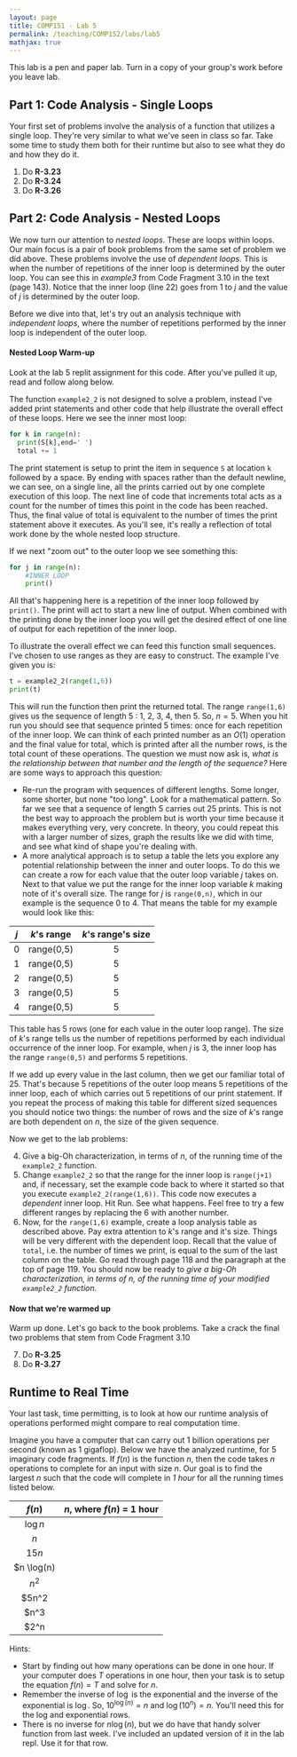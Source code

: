 ```yaml
---
layout: page
title: COMP151 - Lab 5
permalink: /teaching/COMP152/labs/lab5
mathjax: true
---
```


This lab is a pen and paper lab. Turn in a copy of your group's work before
you leave lab.

## Part 1: Code Analysis - Single Loops

Your first set of problems involve the analysis of a function that utilizes a single loop. They're very similar
to what we've seen in class so far. Take some time to study them both for their
runtime but also to see what they do and how they do it.

1. Do **R-3.23**
2. Do **R-3.24**
3. Do **R-3.26**

## Part 2: Code Analysis - Nested Loops

We now turn our attention to *nested loops*. These are loops within loops. Our
main focus is a pair of book problems from the same set of problem we did above.
These problems involve the use of *dependent loops*. This is when the number of
repetitions of the inner loop is determined by the outer loop. You can see this
in *example3* from Code Fragment 3.10 in the text (page 143). Notice that the inner
loop (line 22) goes from 1 to $j$ and the value of $j$ is determined by the outer
loop.

Before we dive into that, let's try out an analysis technique with *independent loops*,
where the number of repetitions performed by the inner loop is independent of the
outer loop.

#### Nested Loop Warm-up

Look at the lab 5 replit assignment for this code. After you've pulled it up, read and follow along below.

The function `example2_2` is not designed to solve a problem, instead I've added print statements and other code that help illustrate the overall effect of these loops. Here we see the inner most loop:
```python
for k in range(n):
  print(S[k],end=' ')
  total += 1
```
The print statement is setup to print the item in sequence `S` at location `k` followed by a space. By ending with spaces rather than the default newline, we can see, on a single line, all the prints carried out by one complete execution of this loop. The next line of code  that increments total acts as a count for the number of times this point in the code has been reached. Thus, the final value of total is  equivalent to the number of times the print statement above it executes. As you'll see, it's really a reflection of total work done by the whole nested loop structure.

If we next "zoom out" to the outer loop we see something this:

```python
for j in range(n):
    #INNER LOOP
    print()
```

All that's happening here is a repetition of the inner loop followed by `print()`. The print will act to start a new line of output. When combined with the printing done by the inner loop you will get the desired effect of one line of output for each repetition of the inner loop.

To illustrate the overall effect we can feed this function small sequences. I've chosen to use ranges as they are easy to construct. The example I've given you is:
```python
t = example2_2(range(1,6))
print(t)
```
This will run the function then print the returned total. The range `range(1,6)` gives us the sequence of length 5 : 1, 2, 3, 4, then 5. So, $n=5$. When you hit run you should see that sequence printed 5 times: once for each repetition of the inner loop. We can think of each printed number as an $O(1)$ operation and the final value for total, which is printed after all the number rows, is the total count of these operations. The question we must now ask is, *what is the relationship between that number and the length of the sequence?* Here are some ways to approach this question:

* Re-run the program with sequences of different lengths. Some longer, some shorter, but none "too long". Look for a mathematical pattern. So far we see that a sequence of length 5 carries out 25 prints. This is not the best way to approach the problem but is worth your time because it makes everything very, very concrete. In theory, you could repeat this with a larger number of sizes, graph the results like we did with time, and see what kind of shape you're dealing with.
* A more analytical approach is to setup a table the lets you explore any potential relationship between the inner and outer loops. To do this we can create a row for each value that the outer loop variable $j$ takes on. Next to that value we put the range for the inner loop variable $k$ making note of it's overall size. The range for $j$ is `range(0,n)`, which in our example is the sequence 0 to 4. That means the table for my example would look like this:

| $j$ | $k$'s range | $k$'s range's size |
| :--: | :--: | :--: |
| 0 | range(0,5) |  5 |
| 1  | range(0,5) | 5 |
| 2  | range(0,5)  | 5 |
| 3  | range(0,5)  | 5 |
| 4  | range(0,5)  | 5 |

This table has 5 rows (one for each value in the outer loop range). The size of $k$'s range tells us the number of repetitions performed by each individual occurrence of the inner loop. For example, when $j$ is 3, the inner loop has the range `range(0,5)` and performs 5 repetitions.

If we add up every value in the last column, then we get our familiar total of 25. That's because 5 repetitions of the outer loop means 5 repetitions of the inner loop, each of which carries out 5 repetitions of our print statement. If you repeat the process of making this table for different sized sequences you should notice two things: the number of rows and the size of $k$'s range are both dependent on $n$, the size of the given sequence.

Now we get to the lab problems:

4. Give a big-Oh characterization, in terms of $n$, of the running time of the `example2_2` function.
5. Change `example2_2` so that the range for the inner loop is `range(j+1)` and, if necessary, set the example code back to where it started so that you execute `example2_2(range(1,6))`. This code now executes a *dependent* inner loop. Hit Run. See what happens. Feel free to try a few different ranges by replacing the 6 with another number.
6. Now, for the `range(1,6)` example, create a loop analysis table as described above. Pay extra attention to $k$'s range and it's size. Things will be very different with the dependent loop. Recall that the value of `total`, i.e. the number of times we print, is equal to the sum of the last column on the table. Go read through page 118 and the paragraph at the top of page 119. You should now be ready to *give a big-Oh characterization, in terms of $n$, of the running time of your modified `example2_2` function.*

#### Now that we're warmed up

Warm up done. Let's go back to the book problems. Take a crack the final two problems that stem from Code Fragment 3.10

7. Do **R-3.25**
8. Do **R-3.27**

## Runtime to Real Time

Your last task, time permitting, is to look at how our runtime analysis of operations performed might compare to real computation time.

Imagine you have a computer that can carry out 1 billion operations per second (known as 1 gigaflop). Below we have the analyzed runtime, for 5 imaginary code fragments. If $f(n)$ is the function $n$, then the code takes $n$ operations to complete for an input with size $n$. Our goal is to find the largest $n$ such that the code will complete in *1 hour* for all the running times listed below.

| $f(n)$ | $n$, where $f(n)$ = 1 hour |
| :---: | :--: |
| $\log n$ | |
|  $n$ | |
| $15n$ | |
| $n \log(n) | |
| $n^2$ | |
| $5n^2 | |
| $n^3 | |
| $2^n | |

Hints:
* Start by finding out how many operations can be done in one hour. If your computer does $T$ operations in one hour, then your task is to setup the equation $f(n) = T$ and solve for $n$.
* Remember the inverse of $\log$ is the exponential and the inverse of the exponential is $\log$. So, $10^{\log(n)} = n$ and $\log(10^n)=n$. You'll need this for the log and exponential rows.
* There is no inverse for $n\log(n)$, but we do have that handy solver function from last week. I've included an updated version of it in the lab repl. Use it for that row. 
